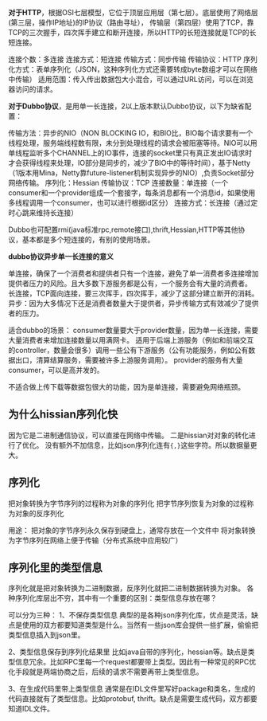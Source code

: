 **对于HTTP**，根据OSI七层模型，它位于顶层应用层（第七层）。底层使用了网络层(第三层，操作IP地址)的IP协议（路由寻址），
传输层（第四层）使用了TCP，靠TCP的三次握手，四次挥手建立和断开连接，所以HTTP的长短连接就是TCP的长短连接。

连接个数：多连接
连接方式：短连接
传输方式：同步传输
传输协议：HTTP
序列化方式：表单序列化（JSON，这种序列化方式还需要转成byte数组才可以在网络中传输）
适用范围：传入传出数据包大小混合，可以通过URL访问，可以在浏览器访问的请求。

**对于Dubbo协议**，是用单一长连接，2以上版本默认Dubbo协议，以下为缺省配置：

传输方法：异步的NIO（NON BLOCKING IO，和BIO比，BIO每个请求要有一个线程处理，服务端线程数有限，未分到处理线程的请求会被阻塞等待。NIO可以用单线程监听多个CHANNEL上的IO事件，连接的socket里只有真正发出IO请求时才会获得线程来处理，IO部分是同步的，减少了BIO中的等待时间），基于Netty（1版本用Mina，Netty靠future-listener机制实现异步的NIO）,负责Socket部分网络传输。
序列化：Hessian
传输协议：TCP
连接数量：单连接（一个consumer和一个provider组成一个套接字，每条消息都有一个消息id，如果使用多线程调用一个consumer，也可以进行根据id区分）
连接方式：长连接（通过定时心跳来维持长连接）

Dubbo也可配置rmi(java标准rpc,remote接口),thrift,Hessian,HTTP等其他协议，基本都是多个短连接的，有别的使用场景。

**dubbo协议异步单一长连接的意义**

单连接，确保了一个消费者和提供者只有一个连接，避免了单一消费者多连接增加提供者压力的风险。且大多数下游服务都是公有，一个服务会有大量的消费者。
长连接，TCP面向连接，要三次挥手，四次挥手，减少了这部分建立断开的消耗。
异步：因为大多情况下还是消费者数量大于提供者，异步传输方式有效减少了提供者的压力。

适合dubbo的场景：
consumer数量要大于provider数量，因为单一长连接，需要大量消费者来增加连接数量以用满网卡。
适用于后端上游服务（例如和前端交互的controller，数量会很多）调用一些公有下游服务（公有功能服务，例如公有数据出口，清算结算服务，需要被许多上游服务调用）。
provider的服务有大量consumer，可以是高并发的。

不适合做上传下载等数据包很大的功能，因为是单连接，需要避免网络瓶颈。

## 为什么hissian序列化快

因为它是二进制通信协议，可以直接在网络中传输。
二是hissian对对象的转化进行了优化。
没有额外不加信息，比如json序列化连有`{,}`这些字符。所以数据量更大。

## 序列化

把对象转换为字节序列的过程称为对象的序列化
把字节序列恢复为对象的过程称为对象的反序列化

用途：
把对象的字节序列永久保存到硬盘上，通常存放在一个文件中
将对象转换为字节序列在网络上便于传输（分布式系统中应用较广）

## 序列化里的类型信息

序列化就是把对象转换为二进制数据，反序列化就把二进制数据转换为对象。
各种序列化库层出不穷，其中有一个重要的区别：类型信息存放在哪？

可以分为三种：
1、不保存类型信息
典型的是各种json序列化库，优点是灵活，缺点是使用的双方都要知道类型是什么。当然有一些json库会提供一些扩展，偷偷把类型信息插入到json里。

2、类型信息保存到序列化结果里
比如java自带的序列化，hessian等。缺点是类型信息冗余。比如RPC里每一个request都要带上类型。因此有一种常见的RPC优化手段就是两端协商之后，后续的请求不需要再带上类型信息。

3、在生成代码里带上类型信息
通常是在IDL文件里写好package和类名，生成的代码直接就有了类型信息。比如protobuf, thrift。缺点是需要生成代码，双方都要知道IDL文件。
